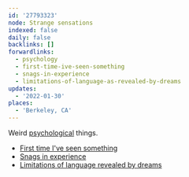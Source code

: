 ```yaml
---
id: '27793323'
node: Strange sensations
indexed: false
daily: false
backlinks: []
forwardlinks:
  - psychology
  - first-time-ive-seen-something
  - snags-in-experience
  - limitations-of-language-as-revealed-by-dreams
updates:
  - '2022-01-30'
places:
  - 'Berkeley, CA'
---
```

Weird [psychological](psychology.md) things. 

- [First time I've seen something](first-time-ive-seen-something.md)
- [Snags in experience](snags-in-experience.md)
- [Limitations of language revealed by dreams](limitations-of-language-as-revealed-by-dreams.md)
